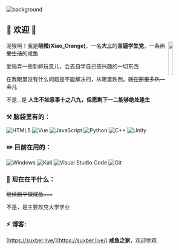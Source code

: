 ![background](https://cdn.jsdelivr.net/gh/CulaccinoYa/CulaccinoYa/readme_bg.jpg)

## 🎈 欢迎 🎈  

<img src="https://q1.qlogo.cn/g?b=qq&nk=2043271366&s=640" width="15%" hight="15%" align='right' />

泥猴啊！我是**晓橙(Xiao_Orange)**，一名**大三**的**苦逼学生党**，一条~~热爱生活~~的咸鱼  

爱捣弄一些新鲜玩意儿，会去自学自己感兴趣的一切东西  

在我眼里没有什么问题是不能解决的，从哪里跌倒，~~就在那里多趴一会儿~~  

不是...是 **人生不如意事十之八九，但愿剩下一二能够绝处逢生**  

### :hammer_and_pick: **脑袋里有的：**

  ![HTML5](https://img.shields.io/badge/-HTML_5-ff6348?logo=html5&logoColor=white) ![Vue](https://img.shields.io/badge/-Vue-2ed573?logo=vuedotjs&logoColor=white) ![JavaScript](https://img.shields.io/badge/-JavaScript-1e90ff?logo=JavaScript&logoColor=white) ![Python](https://img.shields.io/badge/-Python-1e90ff?logo=python&logoColor=white) ![C++](https://img.shields.io/badge/-C++-1e90ff?logo=cplusplus&logoColor=white) ![Unity](https://img.shields.io/badge/-Unity-2f3542?logo=unity&logoColor=white)  

### :pencil2: **目前在用的：**

  ![Windows](https://img.shields.io/badge/-Windows_11-1e90ff?logo=windows&logoColor=white) ![Kali](https://img.shields.io/badge/-Kali_Linux-2f3542?logo=kalilinux&logoColor=white) ![Visual Studio Code](https://img.shields.io/badge/-Visual_Studio_Code-1e90ff?logo=visual-studio-code&logoColor=white) ![Git](https://img.shields.io/badge/-Git-ff6348?logo=git&logoColor=white)  

### :seedling: **现在在干什么：**

  ~~继续躺平做咸鱼......~~  

  不是，是主要攻克大学学业
  
### ⚡ **博客:** 

  [https://suxber.live/](https://suxber.live/) **咸鱼之家**，欢迎参观
